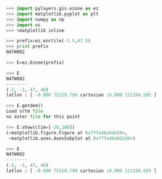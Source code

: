 ```python
>>> import pylayers.gis.ezone as ez
>>> import matplotlib.pyplot as plt
>>> import numpy as np
>>> import os
>>> %matplotlib inline
```

```python
>>> prefix=ez.enctile(-1.5,47.5)
>>> print prefix
N47W002
```

```python
>>> E=ez.Ezone(prefix)
```

```python
>>> E
N47W002
--------
(-2, -1, 47, 48)
latlon : [ -0.000 75118.790 cartesian :0.000 111194.505 ]
```

```python
>>> E.getdem()
Load srtm file
no aster file for this point
```

```python
>>> E.show(clim=[-20,180])
(<matplotlib.figure.Figure at 0x7ffa46a9de50>,
 <matplotlib.axes.AxesSubplot at 0x7ffa46ab62d0>)
```

```python
>>> E
N47W002
--------
(-2, -1, 47, 48)
latlon : [ -0.000 75118.790 cartesian :0.000 111194.505 ]
```

```python

```
